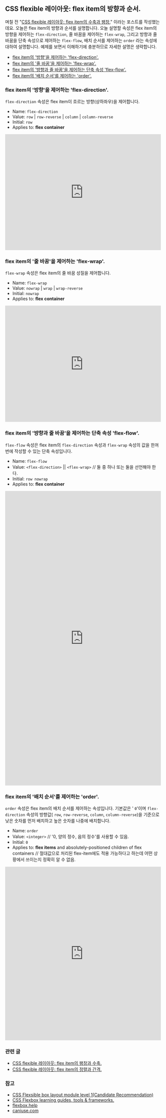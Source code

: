 ## CSS flexible 레이아웃: flex item의 방향과 순서.

며칠 전 "<a href="flex-grow-shrink.html">CSS flexible 레이아웃: flex item의 수축과 팽창.</a>" 이라는 포스트를 작성했는데요. 오늘은 flex item의 방향과 순서를 설명합니다.  오늘 설명할 속성은 flex item의 방향을 제어하는 `flex-direction`, 줄 바꿈을 제어하는 `flex-wrap`, 그리고 방향과 줄 바꿈을 단축 속성으로 제어하는 `flex-flow`, 배치 순서를 제어하는 `order` 라는 속성에 대하여 설명합니다. 예제를 보면서 이해하기에 충분하므로 자세한 설명은 생략합니다.

* <a href="#flex-item의-방향을-제어하는-flex-direction">flex item의 '방향'을 제어하는 'flex-direction'.</a>
* <a href="#flex-item의-줄-바꿈을-제어하는-flex-wrap">flex item의 '줄 바꿈'을 제어하는 'flex-wrap'.</a>
* <a href="#flex-item의-뱡향과-줄-바꿈을-제어하는-단축-속성-flex-flow">flex item의 '뱡향과 줄 바꿈'을 제어하는 단축 속성 'flex-flow'.</a>
* <a href="#flex-item의-배치-순서를-제어하는-order">flex item의 '배치 순서'를 제어하는 'order'.</a>

### flex item의 '방향'을 제어하는 'flex-direction'.
 `flex-direction` 속성은 flex item이 흐르는 방향(상하좌우)을 제어합니다.

* Name: `flex-direction`
* Value: `row` \| `row-reverse` \| `column` \| `column-reverse`
* Initial: `row`
* Applies to: **flex container**

<div class="cp_embed_wrapper"><iframe name="cp_embed_1" src="https://codepen.io/naradesign/embed/wdzBLz?height=374&amp;theme-id=light&amp;slug-hash=wdzBLz&amp;default-tab=result&amp;user=naradesign&amp;embed-version=2&amp;pen-title=CSS%20flex%20'flex-direction'%20property%20test.&amp;name=cp_embed_1" scrolling="no" frameborder="0" height="374" allowtransparency="true" allowfullscreen="true" allowpaymentrequest="true" title="CSS flex 'flex-direction' property test." class="cp_embed_iframe " style="width: 100%; overflow:hidden; display:block;" id="cp_embed_wdzBLz"></iframe></div>
<script async="" src="https://production-assets.codepen.io/assets/embed/ei.js"></script>

### flex item의 '줄 바꿈'을 제어하는 'flex-wrap'.
 `flex-wrap` 속성은 flex item의 줄 바꿈 성질을 제어합니다.

* Name: `flex-wrap`
* Value: `nowrap` \| `wrap` \| `wrap-reverse`
* Initial: `nowrap`
* Applies to: **flex container**

<div class="cp_embed_wrapper"><iframe name="cp_embed_2" src="https://codepen.io/naradesign/embed/JNRdoz?height=375&amp;theme-id=light&amp;slug-hash=JNRdoz&amp;default-tab=result&amp;user=naradesign&amp;embed-version=2&amp;pen-title=CSS%20flex%20'flex-wrap'%20property%20test.&amp;name=cp_embed_2" scrolling="no" frameborder="0" height="375" allowtransparency="true" allowfullscreen="true" allowpaymentrequest="true" title="CSS flex 'flex-wrap' property test." class="cp_embed_iframe " style="width: 100%; overflow:hidden; display:block;" id="cp_embed_JNRdoz"></iframe></div>
<script async="" src="https://production-assets.codepen.io/assets/embed/ei.js"></script>

### flex item의 '뱡향과 줄 바꿈'을 제어하는 단축 속성 'flex-flow'.
 `flex-flow` 속성은 flex item의 `flex-direction` 속성과 `flex-wrap` 속성의 값을 한꺼번에 작성할 수 있는 단축 속성입니다.

* Name: `flex-flow`
* Value: `<flex-direction>` \|\| `<flex-wrap>` // 둘 중 하나 또는 둘을 선언해야 한다.
* Initial: `row nowrap`
* Applies to: **flex container**

<div class="cp_embed_wrapper"><iframe name="cp_embed_3" src="https://codepen.io/naradesign/embed/jmMPMa?height=950&amp;theme-id=light&amp;slug-hash=jmMPMa&amp;default-tab=result&amp;user=naradesign&amp;embed-version=2&amp;pen-title=CSS%20flex%20'flex-flow'%20property%20test.&amp;name=cp_embed_3" scrolling="no" frameborder="0" height="950" allowtransparency="true" allowfullscreen="true" allowpaymentrequest="true" title="CSS flex 'flex-flow' property test." class="cp_embed_iframe " style="width: 100%; overflow:hidden; display:block;" id="cp_embed_jmMPMa"></iframe></div>
<script async="" src="https://production-assets.codepen.io/assets/embed/ei.js"></script>

### flex item의 '배치 순서'를 제어하는 'order'.
 `order` 속성은 flex item의 배치 순서를 제어하는 속성입니다. 기본값은 ' `0`'이며 `flex-direction` 속성의 방향값( `row`, `row-reverse`, `column`, `column-reverse`)을 기준으로 낮은 숫자를 먼저 배치하고 높은 숫자를 나중에 배치합니다.

* Name: `order`
* Value: `<integer>` // '0, 양의 정수, 음의 정수'를 사용할 수 있음.
* Initial: `0`
* Applies to: **flex items** and absolutely-positioned children of flex containers // 절대값으로 처리된 flex-item에도 적용 가능하다고 하는데 어떤 상황에서 쓰이는지 정확히 알 수 없음.

<div class="cp_embed_wrapper"><iframe name="cp_embed_4" src="https://codepen.io/naradesign/embed/EmgKad?height=560&amp;theme-id=light&amp;slug-hash=EmgKad&amp;default-tab=result&amp;user=naradesign&amp;embed-version=2&amp;pen-title=CSS%20flex%20'order'%20property%20test.&amp;name=cp_embed_4" scrolling="no" frameborder="0" height="560" allowtransparency="true" allowfullscreen="true" allowpaymentrequest="true" title="CSS flex 'order' property test." class="cp_embed_iframe " style="width: 100%; overflow:hidden; display:block;" id="cp_embed_EmgKad"></iframe></div>
<script async="" src="https://production-assets.codepen.io/assets/embed/ei.js"></script>

### 관련 글
* <a href="flex-grow-shrink.html">CSS flexible 레이아웃: flex item의 팽창과 수축.</a>
* <a href="flex-justify-align.html">CSS flexible 레이아웃: flex item의 정렬과 간격.</a>

### 참고
* <a href="https://www.w3.org/TR/css-flexbox-1/" target="_blank" rel="noopener noreferrer">CSS Flexsible box layout module level 1(Candidate Recommendation)</a>
* <a href="https://speckyboy.com/css-flexbox-toolbox/">CSS Flexbox learning guides, tools &amp; frameworks.</a>
* <a href="http://flexbox.help/">flexbox.help</a>
* <a href="http://caniuse.com/#search=flexible" target="_blank" rel="noopener noreferrer">caniuse.com</a>

<div id="fb-root"></div>
<script async defer crossorigin="anonymous" src="https://connect.facebook.net/ko_KR/sdk.js#xfbml=1&version=v3.3"></script>
<div class="fb-comments" data-href="https://naradesign.github.io/article/flex-direction-order.html" data-numposts="10" data-width="100%"></div>
